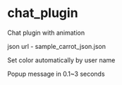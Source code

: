 # chat_plugin
Chat plugin with animation


json url - sample_carrot_json.json

Set color automatically by user name

Popup message in 0.1~3 seconds
